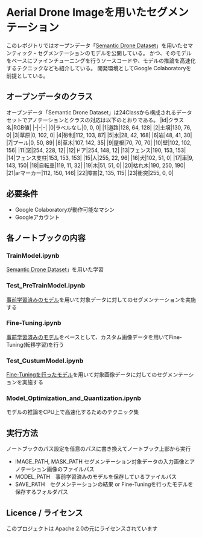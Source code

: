 # Aerial Drone Imageを用いたセグメンテーション
このレポジトリではオープンデータ「[Semantic Drone Dataset](https://www.kaggle.com/datasets/bulentsiyah/semantic-drone-dataset)」を用いたセマンティック・セグメンテーションのモデルを公開している。
かつ、そのモデルをベースにファインチューニングを行うソースコードや、モデルの推論を高速化するテクニックなども紹介している。
開発環境としてGoogle Colaboratoryを前提としている。
## オープンデータのクラス
オープンデータ「Semantic Drone Dataset」は24Classから構成されるデータセットでアノテーションとクラスの対応は以下のとおりである。
|id|クラス名|RGB値|
|-|-|-|
|0|ラベルなし|0, 0, 0|
|1|道路|128, 64, 128|
|2|土壌|130, 76, 0|
|3|草原|0, 102, 0|
|4|砂利|112, 103, 87|
|5|水|28, 42, 168|
|6|岩|48, 41, 30|
|7|プール|0, 50, 89|
|8|草木|107, 142, 35|
|9|屋根|70, 70, 70|
|10|壁|102, 102, 156|
|11|窓|254, 228, 12|
|12|ドア|254, 148, 12|
|13|フェンス|190, 153, 153|
|14|フェンス支柱|153, 153, 153|
|15|人|255, 22, 96|
|16|犬|102, 51, 0|
|17|車|9, 143, 150|
|18|自転車|119, 11, 32|
|19|木|51, 51, 0|
|20|枯れ木|190, 250, 190|
|21|arマーカー|112, 150, 146|
|22|障害|2, 135, 115|
|23|衝突|255, 0, 0|

## 必要条件
- Google Colaboratoryが動作可能なマシン
- Googleアカウント
## 各ノートブックの内容
### TrainModel.ipynb
[Semantic Drone Dataset](https://www.kaggle.com/datasets/bulentsiyah/semantic-drone-dataset)」を用いた学習
### Test_PreTrainModel.ipynb
[事前学習済みのモデル](https://drive.google.com/file/d/14PtYuFZc-5sB2n9lLUDku8bgyEKSLZG5/view?usp=share_link)を用いて対象データに対してのセグメンテーションを実施する
### Fine-Tuning.ipynb
[事前学習済みのモデル](https://drive.google.com/file/d/14PtYuFZc-5sB2n9lLUDku8bgyEKSLZG5/view?usp=share_link)をベースとして、カスタム画像データを用いてFine-Tuning(転移学習)を行う
### Test_CustumModel.ipynb
[Fine-Tuningを行ったモデル](https://drive.google.com/file/d/1JXPHg4brau1T93z79VNr4VqLeCEx2CcW/view?usp=share_link)を用いて対象画像データに対してのセグメンテーションを実施する
### Model_Optimization_and_Quantization.ipynb
モデルの推論をCPU上で高速化するためのテクニック集
## 実行方法
ノートブックのパス設定を任意のパスに書き換えてノートブック上部から実行
- IMAGE_PATH, MASK_PATH セグメンテーション対象データの入力画像とアノテーション画像のファイルパス
- MODEL_PATH　事前学習済みのモデルを保存しているファイルパス
- SAVE_PATH　セグメンテーションの結果 or Fine-Tuningを行ったモデルを保存するフォルダパス
## Licence / ライセンス
このプロジェクトは Apache 2.0の元にライセンスされています
